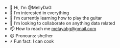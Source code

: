 - 👋 Hi, I’m @MellyDaG
- 👀 I’m interested in everything
- 🌱 I’m currently learning how to play the guitar
- 💞️ I’m looking to collaborate on anything data related
- 📫 How to reach me melayahg@gmail.com
- 😄 Pronouns: she/her
- ⚡ Fun fact: I can cook

<!---
MellyDaG/MellyDaG is a ✨ special ✨ repository because its `README.md` (this file) appears on your GitHub profile.
You can click the Preview link to take a look at your changes.
--->
